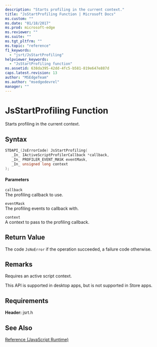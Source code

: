 ```yaml
---
description: "Starts profiling in the current context."
title: "JsStartProfiling Function | Microsoft Docs"
ms.custom: ""
ms.date: "01/18/2017"
ms.prod: microsoft-edge
ms.reviewer: ""
ms.suite: ""
ms.tgt_pltfrm: ""
ms.topic: "reference"
f1_keywords: 
  - "jsrt/JsStartProfiling"
helpviewer_keywords: 
  - "JsStartProfiling function"
ms.assetid: 638da395-42dd-4fc5-b581-819e647e887d
caps.latest.revision: 13
author: "MSEdgeTeam"
ms.author: "msedgedevrel"
manager: ""
---
```

# JsStartProfiling Function
Starts profiling in the current context.  
  
## Syntax  
  
```cpp  
STDAPI_(JsErrorCode) JsStartProfiling(  
   _In_ IActiveScriptProfilerCallback *callback,  
   _In_ PROFILER_EVENT_MASK eventMask,  
   _In_ unsigned long context  
);  
```  
  
#### Parameters  
 `callback`  
 The profiling callback to use.  
  
 `eventMask`  
 The profiling events to callback with.  
  
 `context`  
 A context to pass to the profiling callback.  
  
## Return Value  
 The code `JsNoError` if the operation succeeded, a failure code otherwise.  
  
## Remarks  
 Requires an active script context.  
  
 This API is supported in desktop apps, but is not supported in Store apps.  
  
## Requirements  
 **Header:** jsrt.h  
  
## See Also  
 [Reference (JavaScript Runtime)](../chakra-hosting/reference-javascript-runtime.md)
